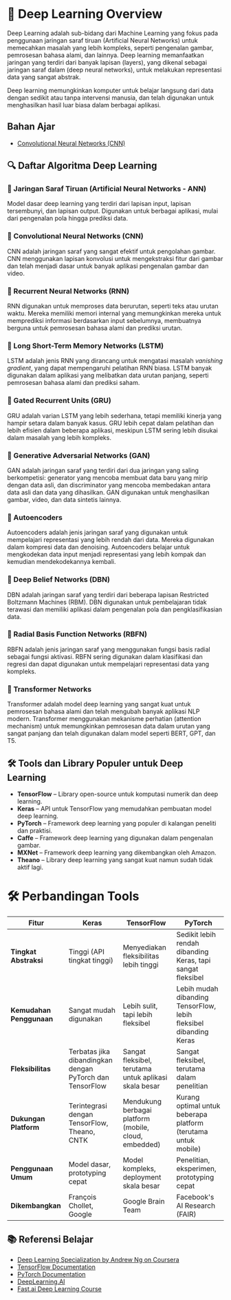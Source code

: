 
# 📘 Deep Learning Overview

Deep Learning adalah sub-bidang dari Machine Learning yang fokus pada penggunaan jaringan saraf tiruan (Artificial Neural Networks) untuk memecahkan masalah yang lebih kompleks, seperti pengenalan gambar, pemrosesan bahasa alami, dan lainnya. Deep learning memanfaatkan jaringan yang terdiri dari banyak lapisan (layers), yang dikenal sebagai jaringan saraf dalam (deep neural networks), untuk melakukan representasi data yang sangat abstrak.

Deep learning memungkinkan komputer untuk belajar langsung dari data dengan sedikit atau tanpa intervensi manusia, dan telah digunakan untuk menghasilkan hasil luar biasa dalam berbagai aplikasi.

## Bahan Ajar
- [Convolutional Neural Networks (CNN)](https://github.com/arofiqimaulana/Artificial-Intelligence/tree/master/Deep%20Learning/Convolutional%20Neural%20Network%20(CNN))

## 🔍 Daftar Algoritma Deep Learning

### 📌 Jaringan Saraf Tiruan (Artificial Neural Networks - ANN)
Model dasar deep learning yang terdiri dari lapisan input, lapisan tersembunyi, dan lapisan output. Digunakan untuk berbagai aplikasi, mulai dari pengenalan pola hingga prediksi data.

### 📌 Convolutional Neural Networks (CNN)
CNN adalah jaringan saraf yang sangat efektif untuk pengolahan gambar. CNN menggunakan lapisan konvolusi untuk mengekstraksi fitur dari gambar dan telah menjadi dasar untuk banyak aplikasi pengenalan gambar dan video.

### 📌 Recurrent Neural Networks (RNN)
RNN digunakan untuk memproses data berurutan, seperti teks atau urutan waktu. Mereka memiliki memori internal yang memungkinkan mereka untuk memprediksi informasi berdasarkan input sebelumnya, membuatnya berguna untuk pemrosesan bahasa alami dan prediksi urutan.

### 📌 Long Short-Term Memory Networks (LSTM)
LSTM adalah jenis RNN yang dirancang untuk mengatasi masalah *vanishing gradient*, yang dapat mempengaruhi pelatihan RNN biasa. LSTM banyak digunakan dalam aplikasi yang melibatkan data urutan panjang, seperti pemrosesan bahasa alami dan prediksi saham.

### 📌 Gated Recurrent Units (GRU)
GRU adalah varian LSTM yang lebih sederhana, tetapi memiliki kinerja yang hampir setara dalam banyak kasus. GRU lebih cepat dalam pelatihan dan lebih efisien dalam beberapa aplikasi, meskipun LSTM sering lebih disukai dalam masalah yang lebih kompleks.

### 📌 Generative Adversarial Networks (GAN)
GAN adalah jaringan saraf yang terdiri dari dua jaringan yang saling berkompetisi: generator yang mencoba membuat data baru yang mirip dengan data asli, dan discriminator yang mencoba membedakan antara data asli dan data yang dihasilkan. GAN digunakan untuk menghasilkan gambar, video, dan data sintetis lainnya.

### 📌 Autoencoders
Autoencoders adalah jenis jaringan saraf yang digunakan untuk mempelajari representasi yang lebih rendah dari data. Mereka digunakan dalam kompresi data dan denoising. Autoencoders belajar untuk mengkodekan data input menjadi representasi yang lebih kompak dan kemudian mendekodekannya kembali.

### 📌 Deep Belief Networks (DBN)
DBN adalah jaringan saraf yang terdiri dari beberapa lapisan Restricted Boltzmann Machines (RBM). DBN digunakan untuk pembelajaran tidak terawasi dan memiliki aplikasi dalam pengenalan pola dan pengklasifikasian data.

### 📌 Radial Basis Function Networks (RBFN)
RBFN adalah jenis jaringan saraf yang menggunakan fungsi basis radial sebagai fungsi aktivasi. RBFN sering digunakan dalam klasifikasi dan regresi dan dapat digunakan untuk mempelajari representasi data yang kompleks.

### 📌 Transformer Networks
Transformer adalah model deep learning yang sangat kuat untuk pemrosesan bahasa alami dan telah mengubah banyak aplikasi NLP modern. Transformer menggunakan mekanisme perhatian (attention mechanism) untuk memungkinkan pemrosesan data dalam urutan yang sangat panjang dan telah digunakan dalam model seperti BERT, GPT, dan T5.


## 🛠️ Tools dan Library Populer untuk Deep Learning

- **TensorFlow** – Library open-source untuk komputasi numerik dan deep learning.
- **Keras** – API untuk TensorFlow yang memudahkan pembuatan model deep learning.
- **PyTorch** – Framework deep learning yang populer di kalangan peneliti dan praktisi.
- **Caffe** – Framework deep learning yang digunakan dalam pengenalan gambar.
- **MXNet** – Framework deep learning yang dikembangkan oleh Amazon.
- **Theano** – Library deep learning yang sangat kuat namun sudah tidak aktif lagi.

# 🛠️ Perbandingan Tools
| **Fitur**               | **Keras**                          | **TensorFlow**                       | **PyTorch**                          |
|-------------------------|------------------------------------|--------------------------------------|--------------------------------------|
| **Tingkat Abstraksi**   | Tinggi (API tingkat tinggi)        | Menyediakan fleksibilitas lebih tinggi | Sedikit lebih rendah dibanding Keras, tapi sangat fleksibel |
| **Kemudahan Penggunaan**| Sangat mudah digunakan             | Lebih sulit, tapi lebih fleksibel    | Lebih mudah dibanding TensorFlow, lebih fleksibel dibanding Keras |
| **Fleksibilitas**       | Terbatas jika dibandingkan dengan PyTorch dan TensorFlow | Sangat fleksibel, terutama untuk aplikasi skala besar | Sangat fleksibel, terutama dalam penelitian |
| **Dukungan Platform**   | Terintegrasi dengan TensorFlow, Theano, CNTK | Mendukung berbagai platform (mobile, cloud, embedded) | Kurang optimal untuk beberapa platform (terutama untuk mobile) |
| **Penggunaan Umum**     | Model dasar, prototyping cepat     | Model kompleks, deployment skala besar | Penelitian, eksperimen, prototyping cepat |
| **Dikembangkan**     | François Chollet, Google     | Google Brain Team | Facebook's AI Research (FAIR) |

## 📚 Referensi Belajar

- [Deep Learning Specialization by Andrew Ng on Coursera](https://www.coursera.org/specializations/deep-learning)
- [TensorFlow Documentation](https://www.tensorflow.org/learn)
- [PyTorch Documentation](https://pytorch.org/docs/stable/index.html)
- [DeepLearning.AI](https://www.deeplearning.ai/)
- [Fast.ai Deep Learning Course](https://www.fast.ai/)
